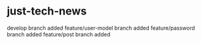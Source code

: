 # just-tech-news
develop branch added
feature/user-model branch added
feature/password branch added 
feature/post branch added 